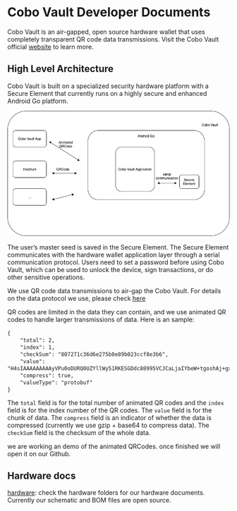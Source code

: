 # Cobo Vault Developer Documents

Cobo Vault is an air-gapped, open source hardware wallet that uses completely transparent QR code data transmissions. Visit the Cobo Vault official [website](https://cobo.com/hardware-wallet/cobo-vault) to learn more.

## High Level Architecture
Cobo Vault is built on a specialized security hardware platform with a Secure Element that currently runs on a highly secure and enhanced Android Go platform.

![Cobo Vault Hight Level Architecture](./vault.jpg)

The user’s master seed is saved in the Secure Element. The Secure Element communicates with the hardware wallet application layer through a serial communication protocol. Users need to set a password before using Cobo Vault, which can be used to unlock the device, sign transactions, or do other sensitive operations.

We use QR code data transmissions to air-gap the Cobo Vault. For details on the data protocol we use, please check [here](https://github.com/CoboVault/crypto-coin-message-protocol)

QR codes are limited in the data they can contain, and we use animated QR codes to handle larger transmissions of data. Here is an sample:

```
{
    "total": 2,
    "index": 1,
    "checkSum": "807271c36d6e275b0e89b023ccf8e3b6",
    "value": "H4sIAAAAAAAAAyVPu0oDURQ0UZYllWy51RKESGDdc88995VCJCaLjaIYbeW+tgoshAj+gxZ+gP6Dlb9h5f94F4eBmWaGmXxclJe966tH+7zdV3e7yz7E6nbX73vfb8uPcT4uLkghC+gUi2iRGx6EDjqQ4x2TTnsK1kt0gBC0AgHEQURhrTLo0QkTp7+jyeF6c1WcOB+pSx21IIM1yWhqG5mpSShuu4jSMCyPrxuiWSNh1gxssPr6/vl8PTstFm+jyRxe1sSApQQJF4WUWrfE2xZWJtISl1yvrW6VRl1kDAaUk38dMM0YlxpgfgDZ4jzPiqOH+9WmzNO8p8FNU3/6w1Rn0kuMUSC3iCATjSFhlGc8aM6iV9X7zR9wPHYkQAEAAA==",
    "compress": true,
    "valueType": "protobuf"
}
```

The `total` field is for the total number of animated QR codes and the `index` field is for the index number of the QR codes. The `value` field is for the chunk of data. The `compress` field is an indicator of whether the data is compressed (currently we use gzip + base64 to compress data). The `checkSum` field is the checksum of the whole data.

we are working an demo of the animated QRCodes. once finished we will open it on our Github.


## Hardware docs
[hardware](https://github.com/CoboVault/cobo-vault-docs/tree/master/hardware): check the hardware folders for our hardware documents. Currently our schematic and BOM files are open source.

<!-- ## Application docs
[applications](): check our applications folders to see our applications documents

## Don't Trust, Verify!
`Don't Trust Verify`. Check our documentation to learn about how you can verify our firmware. -->
